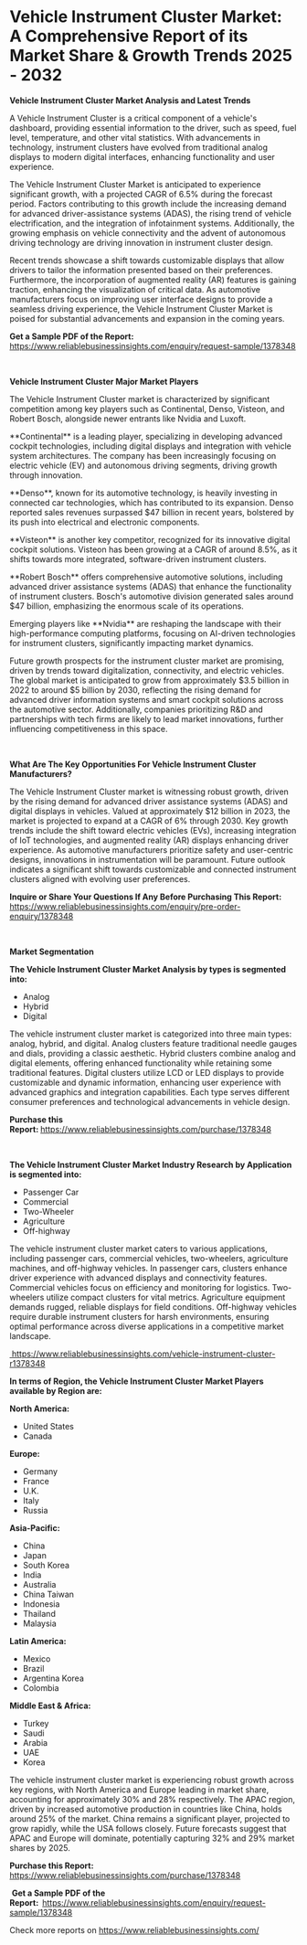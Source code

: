 <p><h1>Vehicle Instrument Cluster Market: A Comprehensive Report of its Market Share & Growth Trends 2025 - 2032</h1></p><p><strong>Vehicle Instrument Cluster Market Analysis and Latest Trends</strong></p>
<p><p>A Vehicle Instrument Cluster is a critical component of a vehicle's dashboard, providing essential information to the driver, such as speed, fuel level, temperature, and other vital statistics. With advancements in technology, instrument clusters have evolved from traditional analog displays to modern digital interfaces, enhancing functionality and user experience.</p><p>The Vehicle Instrument Cluster Market is anticipated to experience significant growth, with a projected CAGR of 6.5% during the forecast period. Factors contributing to this growth include the increasing demand for advanced driver-assistance systems (ADAS), the rising trend of vehicle electrification, and the integration of infotainment systems. Additionally, the growing emphasis on vehicle connectivity and the advent of autonomous driving technology are driving innovation in instrument cluster design.</p><p>Recent trends showcase a shift towards customizable displays that allow drivers to tailor the information presented based on their preferences. Furthermore, the incorporation of augmented reality (AR) features is gaining traction, enhancing the visualization of critical data. As automotive manufacturers focus on improving user interface designs to provide a seamless driving experience, the Vehicle Instrument Cluster Market is poised for substantial advancements and expansion in the coming years.</p></p>
<p><strong>Get a Sample PDF of the Report:&nbsp;</strong> <a href="https://www.reliablebusinessinsights.com/enquiry/request-sample/1378348?utm_campaign=3276&utm_medium=2&utm_source=Github&utm_content=ia&utm_term=30032025&utm_id=vehicle-instrument-cluster">https://www.reliablebusinessinsights.com/enquiry/request-sample/1378348</a></p>
<p>&nbsp;</p>
<p><strong>Vehicle Instrument Cluster Major Market Players</strong></p>
<p><p>The Vehicle Instrument Cluster market is characterized by significant competition among key players such as Continental, Denso, Visteon, and Robert Bosch, alongside newer entrants like Nvidia and Luxoft.</p><p>**Continental** is a leading player, specializing in developing advanced cockpit technologies, including digital displays and integration with vehicle system architectures. The company has been increasingly focusing on electric vehicle (EV) and autonomous driving segments, driving growth through innovation.</p><p>**Denso**, known for its automotive technology, is heavily investing in connected car technologies, which has contributed to its expansion. Denso reported sales revenues surpassed $47 billion in recent years, bolstered by its push into electrical and electronic components.</p><p>**Visteon** is another key competitor, recognized for its innovative digital cockpit solutions. Visteon has been growing at a CAGR of around 8.5%, as it shifts towards more integrated, software-driven instrument clusters. </p><p>**Robert Bosch** offers comprehensive automotive solutions, including advanced driver assistance systems (ADAS) that enhance the functionality of instrument clusters. Bosch's automotive division generated sales around $47 billion, emphasizing the enormous scale of its operations.</p><p>Emerging players like **Nvidia** are reshaping the landscape with their high-performance computing platforms, focusing on AI-driven technologies for instrument clusters, significantly impacting market dynamics. </p><p>Future growth prospects for the instrument cluster market are promising, driven by trends toward digitalization, connectivity, and electric vehicles. The global market is anticipated to grow from approximately $3.5 billion in 2022 to around $5 billion by 2030, reflecting the rising demand for advanced driver information systems and smart cockpit solutions across the automotive sector. Additionally, companies prioritizing R&D and partnerships with tech firms are likely to lead market innovations, further influencing competitiveness in this space.</p></p>
<p>&nbsp;</p>
<p><strong>What Are The Key Opportunities For Vehicle Instrument Cluster Manufacturers?</strong></p>
<p><p>The Vehicle Instrument Cluster market is witnessing robust growth, driven by the rising demand for advanced driver assistance systems (ADAS) and digital displays in vehicles. Valued at approximately $12 billion in 2023, the market is projected to expand at a CAGR of 6% through 2030. Key growth trends include the shift toward electric vehicles (EVs), increasing integration of IoT technologies, and augmented reality (AR) displays enhancing driver experience. As automotive manufacturers prioritize safety and user-centric designs, innovations in instrumentation will be paramount. Future outlook indicates a significant shift towards customizable and connected instrument clusters aligned with evolving user preferences.</p></p>
<p><strong>Inquire or Share Your Questions If Any Before Purchasing This Report:</strong> <a href="https://www.reliablebusinessinsights.com/enquiry/pre-order-enquiry/1378348?utm_campaign=3276&utm_medium=2&utm_source=Github&utm_content=ia&utm_term=30032025&utm_id=vehicle-instrument-cluster">https://www.reliablebusinessinsights.com/enquiry/pre-order-enquiry/1378348</a></p>
<p>&nbsp;</p>
<p><strong>Market Segmentation</strong></p>
<p><strong>The Vehicle Instrument Cluster Market Analysis by types is segmented into:</strong></p>
<p><ul><li>Analog</li><li>Hybrid</li><li>Digital</li></ul></p>
<p><p>The vehicle instrument cluster market is categorized into three main types: analog, hybrid, and digital. Analog clusters feature traditional needle gauges and dials, providing a classic aesthetic. Hybrid clusters combine analog and digital elements, offering enhanced functionality while retaining some traditional features. Digital clusters utilize LCD or LED displays to provide customizable and dynamic information, enhancing user experience with advanced graphics and integration capabilities. Each type serves different consumer preferences and technological advancements in vehicle design.</p></p>
<p><strong>Purchase this Report:&nbsp;</strong><a href="https://www.reliablebusinessinsights.com/purchase/1378348?utm_campaign=3276&utm_medium=2&utm_source=Github&utm_content=ia&utm_term=30032025&utm_id=vehicle-instrument-cluster">https://www.reliablebusinessinsights.com/purchase/1378348</a></p>
<p>&nbsp;</p>
<p><strong>The Vehicle Instrument Cluster Market Industry Research by Application is segmented into:</strong></p>
<p><ul><li>Passenger Car</li><li>Commercial</li><li>Two-Wheeler</li><li>Agriculture</li><li>Off-highway</li></ul></p>
<p><p>The vehicle instrument cluster market caters to various applications, including passenger cars, commercial vehicles, two-wheelers, agriculture machines, and off-highway vehicles. In passenger cars, clusters enhance driver experience with advanced displays and connectivity features. Commercial vehicles focus on efficiency and monitoring for logistics. Two-wheelers utilize compact clusters for vital metrics. Agriculture equipment demands rugged, reliable displays for field conditions. Off-highway vehicles require durable instrument clusters for harsh environments, ensuring optimal performance across diverse applications in a competitive market landscape.</p></p>
<p><a href="https://www.reliablebusinessinsights.com/vehicle-instrument-cluster-r1378348?utm_campaign=3276&utm_medium=2&utm_source=Github&utm_content=ia&utm_term=30032025&utm_id=vehicle-instrument-cluster">&nbsp;https://www.reliablebusinessinsights.com/vehicle-instrument-cluster-r1378348</a></p>
<p><strong>In terms of Region, the Vehicle Instrument Cluster Market Players available by Region are:</strong></p>
<p>
    <p> <strong> North America: </strong>
        <ul>
            <li>United States</li>
            <li>Canada</li>
        </ul>
        </p> 
    <p> <strong> Europe: </strong>
        <ul>
            <li>Germany</li>
            <li>France</li>
            <li>U.K.</li>
            <li>Italy</li>
            <li>Russia</li>
        </ul>
        </p> 
    <p> <strong> Asia-Pacific: </strong>
        <ul>
            <li>China</li>
            <li>Japan</li>
            <li>South Korea</li>
            <li>India</li>
            <li>Australia</li>
            <li>China Taiwan</li>
            <li>Indonesia</li>
            <li>Thailand</li>
            <li>Malaysia</li>
        </ul>
        </p> 
    <p> <strong> Latin America: </strong>
        <ul>
            <li>Mexico</li>
            <li>Brazil</li>
            <li>Argentina Korea</li>
            <li>Colombia</li>
        </ul>
        </p> 
    <p> <strong> Middle East & Africa: </strong>
        <ul>
            <li>Turkey</li>
            <li>Saudi</li>
            <li>Arabia</li>
            <li>UAE</li>
            <li>Korea</li>
        </ul>
    </p>
    </p>
<p><p>The vehicle instrument cluster market is experiencing robust growth across key regions, with North America and Europe leading in market share, accounting for approximately 30% and 28% respectively. The APAC region, driven by increased automotive production in countries like China, holds around 25% of the market. China remains a significant player, projected to grow rapidly, while the USA follows closely. Future forecasts suggest that APAC and Europe will dominate, potentially capturing 32% and 29% market shares by 2025.</p></p>
<p><strong>Purchase this Report: </strong><a href="https://www.reliablebusinessinsights.com/purchase/1378348?utm_campaign=3276&utm_medium=2&utm_source=Github&utm_content=ia&utm_term=30032025&utm_id=vehicle-instrument-cluster">https://www.reliablebusinessinsights.com/purchase/1378348</a></p>
<p>&nbsp;<strong>Get a Sample PDF of the Report:&nbsp;&nbsp;</strong><a href="https://www.reliablebusinessinsights.com/enquiry/request-sample/1378348?utm_campaign=3276&utm_medium=2&utm_source=Github&utm_content=ia&utm_term=30032025&utm_id=vehicle-instrument-cluster">https://www.reliablebusinessinsights.com/enquiry/request-sample/1378348</a></p>
<p><strong></strong></p>
<p>Check more reports on <a href="https://www.reliablebusinessinsights.com/?utm_campaign=3276&utm_medium=2&utm_source=Github&utm_content=ia&utm_term=30032025&utm_id=vehicle-instrument-cluster">https://www.reliablebusinessinsights.com/</a></p>